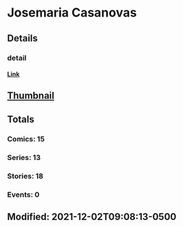 # Josemaria  Casanovas 
## Details
### detail
#### [Link](http://marvel.com/comics/creators/13748/josemaria_casanovas?utm_campaign=apiRef&utm_source=225578a89fc76f3d20fbffda5d17a88d)
## [Thumbnail](http://i.annihil.us/u/prod/marvel/i/mg/b/40/image_not_available.jpg)
## Totals
### Comics: 15
### Series: 13
### Stories: 18
### Events: 0
## Modified: 2021-12-02T09:08:13-0500